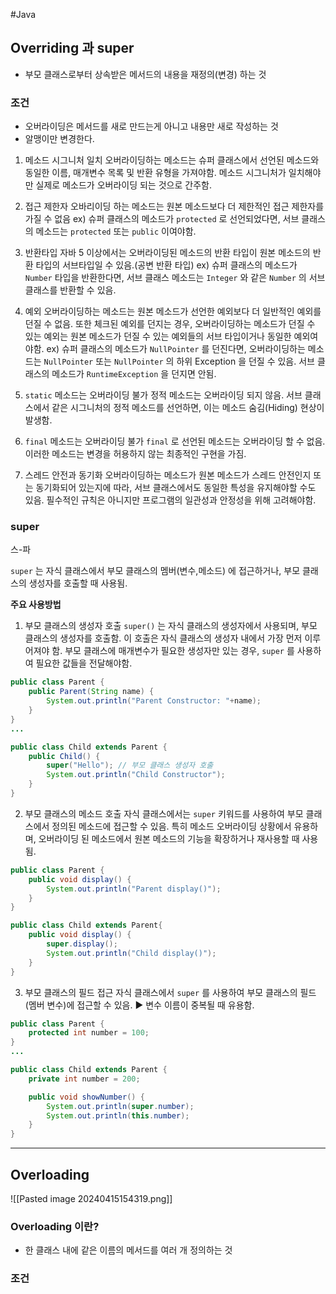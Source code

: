 #Java 


## Overriding 과 super

* 부모 클래스로부터 상속받은 메서드의 내용을 재정의(변경) 하는 것


### 조건
* 오버라이딩은 메서드를 새로 만드는게 아니고 내용만 새로 작성하는 것
* 알맹이만 변경한다.

1. 메소드 시그니처 일치
	오버라이딩하는 메소드는 슈퍼 클래스에서 선언된 메소드와 동일한 이름, 매개변수 목록 및 반환 유형을 가져야함. 메소드 시그니처가 일치해야만 실제로 메소드가 오버라이딩 되는 것으로 간주함.

2. 접근 제한자
	오바리이딩 하는 메소드는 원본 메소드보다 더 제한적인 접근 제한자를 가질 수 없음
	ex) 슈퍼 클래스의 메소드가 `protected` 로 선언되었다면, 서브 클래스의 메소드는 `protected` 또는 `public` 이여야함.

3. 반환타입
	자바 5 이상에서는 오버라이딩된 메소드의 반환 타입이 원본 메소드의 반환 타입의 서브타입일 수 있음.(공변 반환 타입)
	ex) 슈퍼 클래스의 메소드가 `Number` 타입을 반환한다면, 서브 클래스 메소드는 `Integer` 와 같은 `Number` 의 서브 클래스를 반환할 수 있음.

4. 예외
	오버라이딩하는 메소드는 원본 메소드가 선언한 예외보다 더 일반적인 예외를 던질 수 없음. 또한 체크된 예외를 던지는 경우, 오버라이딩하는 메소드가 던질 수 있는 예외는 원본 메소드가 던질 수 있는 예외들의 서브 타입이거나 동일한 예외여야함.
	ex) 슈퍼 클래스의 메소드가 `NullPointer` 를 던진다면, 오버라이딩하는 메소드는 `NullPointer` 또는 `NullPointer` 의 하위 Exception 을 던질 수 있음.
	서브 클래스의 메소드가 `RuntimeException` 을 던지면 안됨.

5. `static` 메소드는 오버라이딩 불가
	정적 메소드는 오버라이딩 되지 않음. 서브 클래스에서 같은 시그니처의 정적 메소드를 선언하면, 이는 메소드 숨김(Hiding) 현상이 발생함.

6. `final` 메소드는 오버라이딩 불가
	`final` 로 선언된 메소드는 오버라이딩 할 수 없음. 이러한 메소드는 변경을 허용하지 않는 최종적인 구현을 가짐.

7. 스레드 안전과 동기화
	오버라이딩하는 메소드가 원본 메소드가 스레드 안전인지 또는 동기화되어 있는지에 따라, 서브 클래스에서도 동일한 특성을 유지해야할 수도 있음.
	필수적인 규칙은 아니지만 프로그램의 일관성과 안정성을 위해 고려해야함.


### super
스-파

`super` 는 자식 클래스에서 부모 클래스의 멤버(변수,메소드) 에 접근하거나, 부모 클래스의 생성자를 호출할 때 사용됨.

**주요 사용방법**

1. 부모 클래스의 생성자 호출
	`super()` 는 자식 클래스의 생성자에서 사용되며, 부모 클래스의 생성자를 호출함. 이 호출은 자식 클래스의 생성자 내에서 가장 먼저 이루어져야 함. 부모 클래스에 매개변수가 필요한 생성자만 있는 경우, `super` 를 사용하여 필요한 값들을 전달해야함.
```java
public class Parent {
	public Parent(String name) {
		System.out.println("Parent Constructor: "+name);
	}
}
...

public class Child extends Parent {
	public Child() {
		super("Hello"); // 부모 클래스 생성자 호출
		System.out.println("Child Constructor");
	}
}
```

2. 부모 클래스의 메소드 호출
	자식 클래스에서는 `super` 키워드를 사용하여 부모 클래스에서 정의된 메소드에 접근할 수 있음. 특히 메소드 오버라이딩 상황에서 유용하며, 오버라이딩 된 메소드에서 원본 메소드의 기능을 확장하거나 재사용할 때 사용됨.
```java
public class Parent {
	public void display() {
		System.out.println("Parent display()");
	}
}

public class Child extends Parent{
	public void display() {
		super.display();
		System.out.println("Child display()");
	}
}
```


3. 부모 클래스의 필드 접근
	자식 클래스에서 `super` 를 사용하여 부모 클래스의 필드(멤버 변수)에 접근할 수 있음. ▶️ 변수 이름이 중복될 때 유용함.
```java
public class Parent {
	protected int number = 100;
}
...

public class Child extends Parent {
	private int number = 200;

	public void showNumber() {
		System.out.println(super.number);
		System.out.println(this.number);
	}
}
```


---

## Overloading
![[Pasted image 20240415154319.png]]

### Overloading 이란?
* 한 클래스 내에 같은 이름의 메서드를 여러 개 정의하는 것


### 조건
